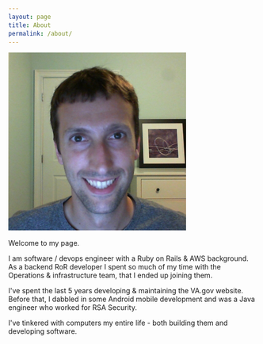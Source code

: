 ```yaml
---
layout: page
title: About
permalink: /about/
---
```


![My Headshot](/assets/bill_headshot.png)

Welcome to my page.

I am software / devops engineer with a Ruby on Rails & AWS background. As a backend RoR
developer I spent so much of my time with the Operations & infrastructure team, that I
ended up joining them. 

I've spent the last 5 years developing & maintaining the VA.gov website. Before that,
I dabbled in some Android mobile development and was a Java engineer who worked for
RSA Security.

I've tinkered with computers my entire life - both building them and developing
software.